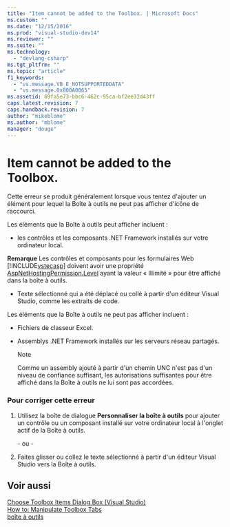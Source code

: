```yaml
---
title: "Item cannot be added to the Toolbox. | Microsoft Docs"
ms.custom: ""
ms.date: "12/15/2016"
ms.prod: "visual-studio-dev14"
ms.reviewer: ""
ms.suite: ""
ms.technology: 
  - "devlang-csharp"
ms.tgt_pltfrm: ""
ms.topic: "article"
f1_keywords: 
  - "vs.message.VB_E_NOTSUPPORTEDDATA"
  - "vs.message.0x800A0065"
ms.assetid: 69fa5e73-bbc6-462c-95ca-bf2ee32d43ff
caps.latest.revision: 7
caps.handback.revision: 7
author: "mikeblome"
ms.author: "mblome"
manager: "douge"
---
```

# Item cannot be added to the Toolbox.
Cette erreur se produit généralement lorsque vous tentez d'ajouter un élément pour lequel la Boîte à outils ne peut pas afficher d'icône de raccourci.  
  
 Les éléments que la Boîte à outils peut afficher incluent :  
  
-   les contrôles et les composants .NET Framework installés sur votre ordinateur local.  
  
 **Remarque** Les contrôles et composants pour les formulaires Web [!INCLUDE[vstecasp](../misc/includes/vstecasp_md.md)] doivent avoir une propriété [AspNetHostingPermission.Level](https://msdn.microsoft.com/en-us/library/system.web.aspnethostingpermission.level.aspx) ayant la valeur « Illimité » pour être affiché dans la boîte à outils.  
  
-   Texte sélectionné qui a été déplacé ou collé à partir d'un éditeur Visual Studio, comme les extraits de code.  
  
 Les éléments que la Boîte à outils ne peut pas afficher incluent :  
  
-   Fichiers de classeur Excel.  
  
-   Assemblys .NET Framework installés sur les serveurs réseau partagés.  
  
    > [!NOTE]
    >  Comme un assembly ajouté à partir d'un chemin UNC n'est pas d'un niveau de confiance suffisant, les autorisations suffisantes pour être affiché dans la Boîte à outils ne lui sont pas accordées.  
  
### Pour corriger cette erreur  
  
1.  Utilisez la boîte de dialogue **Personnaliser la boîte à outils** pour ajouter un contrôle ou un composant installé sur votre ordinateur local à l'onglet actif de la Boîte à outils.  
  
     \- ou \-  
  
2.  Faites glisser ou collez le texte sélectionné à partir d'un éditeur Visual Studio vers la Boîte à outils.  
  
## Voir aussi  
 [Choose Toolbox Items Dialog Box \(Visual Studio\)](http://msdn.microsoft.com/fr-fr/bd07835f-18a8-433e-bccc-7141f65263bb)   
 [How to: Manipulate Toolbox Tabs](http://msdn.microsoft.com/fr-fr/21285050-cadd-455a-b1f5-a2289a89c4db)   
 [boîte à outils](../Topic/Toolbox.md)